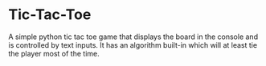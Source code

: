 # Tic-Tac-Toe
A simple python tic tac toe game that displays the board in the console and is controlled by text inputs. It has an algorithm built-in which will at least tie the player most of the time.
